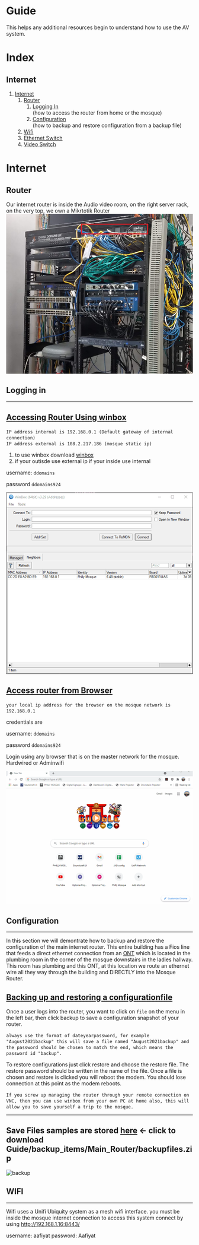 # Guide
This helps any additional resources begin to understand how to use the AV system.


# Index


## Internet

1. [Internet](#Internet) <br>
    1. [Router](#router) <br>
        1. [Logging In](#Logging-in) <br>
            (how to access the router from home or the mosque)
        2. [Configuration](#Configuration) <br>
            (how to backup and restore configuration from a backup file)
    2. [Wifi](#wifi) <br>
    3. [Ethernet Switch](#Ethernet-Switch)<br>
    4. [Video Switch](#Video-Switch)



# Internet

## Router

Our internet router is inside the Audio video room, on the right server rack, on the very top, we own a Mikrtotik Router
![router](./images/router.jpg)


## Logging in
----

## <u>Accessing Router Using winbox</u>

    IP address internal is 192.168.0.1 (Default gateway of internal connection)
    IP address external is 108.2.217.186 (mosque static ip)

1. to use winbox download [winbox](./programs/winbox64.exe)
2. if your outisde use external ip if your inside use internal

username: `ddomains`

password `ddomains924`

![winbox](./images/winbox.gif)

## <u>Access router from Browser</u>

    your local ip address for the browser on the mosque network is 192.168.0.1
credentials are 

username: `ddomains`

password `ddomains924`

Login using any browser that is on the master network for the mosque. Hardwired or Adminwifi

![browser](./images/browser.gif)

## Configuration
----

In this section we will demontrate how to backup and restore the configuration of the main internet router. This entire building has a Fios line that feeds a direct ethernet connection from an [ONT](https://i.imgur.com/ZJi1wzY.jpeg) which is located in the plumbing room in the corner of the mosque downstairs in the ladies hallway. This room has plumbing and this ONT, at this location we route an ethernet wire all they way through the building and DIRECTLY into the Mosque Router. 

## <u>Backing up and restoring a configurationfile</u>

Once a user logs into the router, you want to click on `file` on the menu in the left bar, then click backup to save a configuration snapshot of your router. 

    always use the format of dateyearpassword, for example "August2021backup" this will save a file named "August2021backup" and the password should be chosen to match the end, which means the password id "backup". 

To restore configurations just click restore and choose the restore file. The restore password should be written in the name of the file. Once a file is chosen and restore is clicked you will reboot the modem. You should lose connection at this point as the modem reboots. 

    If you screw up managing the router through your remote connection on VNC, then you can use winbox from your own PC at home also, this will allow you to save yourself a trip to the mosque. 
----
    
Save Files samples are stored [here](./backup_items/Main_Router/backupfiles.zip) <- click to download Guide/backup_items/Main_Router/backupfiles.zip
----

![backup](./images/backup.gif)



## WIFI
----

Wifi uses a Unifi Ubiquity system as a mesh wifi interface. 
you must be inside the mosque internet connection to access this system
connect by using http://192.168.1.16:8443/

username: aafiyat
password: Aafiyat